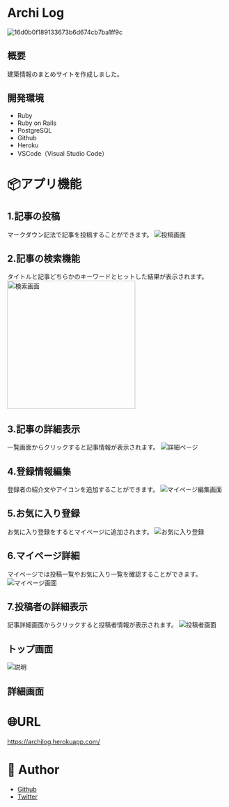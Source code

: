 

# Archi Log

![16d0b0f189133673b6d674cb7ba1ff9c](https://user-images.githubusercontent.com/67260509/94368727-bdcf6900-0120-11eb-9dbf-b00b3c5e9901.gif)

## 概要
建築情報のまとめサイトを作成しました。

## 開発環境
* Ruby<br>
* Ruby on Rails<br>
* PostgreSQL<br>
* Github<br>
* Heroku<br>
* VSCode（Visual Studio Code）



# 📦アプリ機能

## 1.記事の投稿
マークダウン記法で記事を投稿することができます。
![投稿画面](https://user-images.githubusercontent.com/67260509/94392319-df693880-0192-11eb-84d1-b331f8fd6921.png)

## 2.記事の検索機能
タイトルと記事どちらかのキーワードとヒットした結果が表示されます。
<img width="294" alt="検索画面" src="https://user-images.githubusercontent.com/67260509/94392606-b5fcdc80-0193-11eb-9082-30ff3f8a571a.png">

## 3.記事の詳細表示
一覧画面からクリックすると記事情報が表示されます。
![詳細ページ](https://user-images.githubusercontent.com/67260509/94383705-cacd7600-017b-11eb-9d53-67fe407a7924.jpg)

## 4.登録情報編集
登録者の紹介文やアイコンを追加することができます。
![マイページ編集画面](https://user-images.githubusercontent.com/67260509/94395362-7be30900-019a-11eb-995b-fa27fece7b02.png)

## 5.お気に入り登録
お気に入り登録をするとマイページに追加されます。
![お気に入り登録](https://user-images.githubusercontent.com/67260509/94393622-6cfa5780-0196-11eb-88e0-384401d33aa0.png)

## 6.マイページ詳細
マイページでは投稿一覧やお気に入り一覧を確認することができます。
![マイページ画面](https://user-images.githubusercontent.com/67260509/94394855-4f7abd00-0199-11eb-868a-34f57c206f48.png)

## 7.投稿者の詳細表示
記事詳細画面からクリックすると投稿者情報が表示されます。
![投稿者画面](https://user-images.githubusercontent.com/67260509/94393304-9bc3fe00-0195-11eb-8de4-1f46680431cb.png)

## トップ画面
![説明](https://user-images.githubusercontent.com/67260509/94383678-b9846980-017b-11eb-930d-24986e8e8ee6.jpg)

## 詳細画面


# 🌐URL
https://archilog.herokuapp.com/


# 👀 Author
* [Github](https://github.com/sat0chika)<br>
* [Twitter](https://twitter.com/5atochika)

